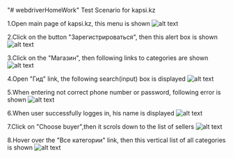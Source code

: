 "# webdriverHomeWork" 
Test Scenario for kapsi.kz

1.Open main page of kapsi.kz, this menu is shown 
![alt text](https://github.com/Zhadyra98/webdriverHomeWork/blob/main/src/imgs/1kaspi.PNG)


2.Click on the button "Зарегистрироваться", then this alert box is shown 
![alt text](https://github.com/Zhadyra98/webdriverHomeWork/blob/main/src/imgs/2kaspi.PNG)

3.Click on the "Maгазин", then following links to categories are shown
![alt text](https://github.com/Zhadyra98/webdriverHomeWork/blob/main/src/imgs/3kaspi.PNG)

4.Open "Гид" link, the following search(input) box is displayed
![alt text](https://github.com/Zhadyra98/webdriverHomeWork/blob/main/src/imgs/4kaspi.PNG)

5.When entering not correct phone number or password, following error is shown
![alt text](https://github.com/Zhadyra98/webdriverHomeWork/blob/main/src/imgs/5kaspi.PNG)

6.When user successfully logges in, his name is displayed
![alt text](https://github.com/Zhadyra98/webdriverHomeWork/blob/main/src/imgs/6kaspi.PNG)

7.Click  on "Choose buyer",then it scrols down to the list of sellers
![alt text](https://github.com/Zhadyra98/webdriverHomeWork/blob/main/src/imgs/7kaspi.PNG)

8.Hover over the "Все категории" link, then this vertical list of all categories is shown
![alt text](https://github.com/Zhadyra98/webdriverHomeWork/blob/main/src/imgs/8kaspi.PNG)
